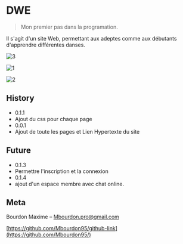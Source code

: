 # DWE
> Mon premier pas dans la programation. 

Il s'agit d'un site Web, permettant aux adeptes comme aux débutants d'apprendre différentes danses. 


![3](https://user-images.githubusercontent.com/71081511/101256648-bbd8e600-371f-11eb-924d-f4af9eed8bb0.PNG)

![1](https://user-images.githubusercontent.com/71081511/101256757-c4c9b780-371f-11eb-9e43-3d1d07c6f828.PNG)

![2](https://user-images.githubusercontent.com/71081511/101256884-ceebb600-371f-11eb-9c14-e16278074e9d.PNG)


## History
* 0.1.1
* Ajout du css pour chaque page 
* 0.0.1
* Ajout de toute les pages et Lien Hypertexte du site 

## Future 
* 0.1.3
* Permettre l'inscription et la connexion 
* 0.1.4
* ajout d'un espace membre avec chat online. 

## Meta

Bourdon Maxime – Mbourdon.pro@gmail.com

[https://github.com/Mbourdon95/github-link](https://github.com/Mbourdon95/)
